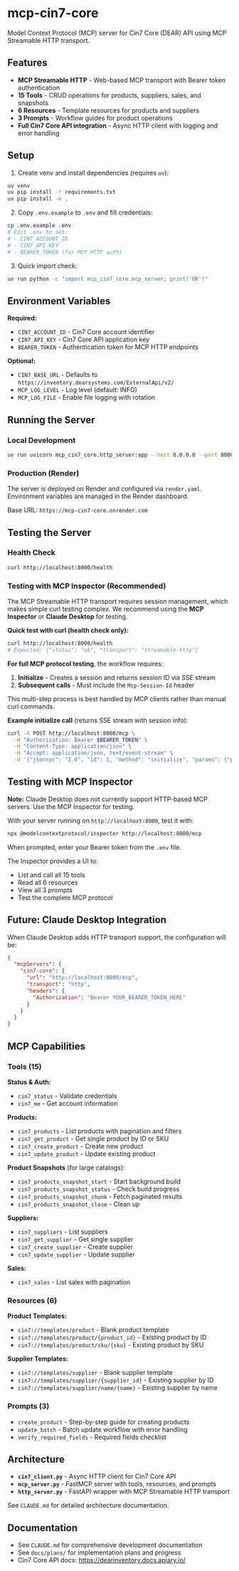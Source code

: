 # mcp-cin7-core

Model Context Protocol (MCP) server for Cin7 Core (DEAR) API using MCP Streamable HTTP transport.

## Features

- **MCP Streamable HTTP** - Web-based MCP transport with Bearer token authentication
- **15 Tools** - CRUD operations for products, suppliers, sales, and snapshots
- **6 Resources** - Template resources for products and suppliers
- **3 Prompts** - Workflow guides for product operations
- **Full Cin7 Core API integration** - Async HTTP client with logging and error handling

## Setup

1. Create venv and install dependencies (requires `uv`):

```bash
uv venv
uv pip install -r requirements.txt
uv pip install -e .
```

2. Copy `.env.example` to `.env` and fill credentials:

```bash
cp .env.example .env
# Edit .env to set:
# - CIN7_ACCOUNT_ID
# - CIN7_API_KEY  
# - BEARER_TOKEN (for MCP HTTP auth)
```

3. Quick import check:

```bash
uv run python -c "import mcp_cin7_core.mcp_server; print('OK')"
```

## Environment Variables

**Required:**
- `CIN7_ACCOUNT_ID` - Cin7 Core account identifier
- `CIN7_API_KEY` - Cin7 Core API application key
- `BEARER_TOKEN` - Authentication token for MCP HTTP endpoints

**Optional:**
- `CIN7_BASE_URL` - Defaults to `https://inventory.dearsystems.com/ExternalApi/v2/`
- `MCP_LOG_LEVEL` - Log level (default: INFO)
- `MCP_LOG_FILE` - Enable file logging with rotation

## Running the Server

### Local Development

```bash
uv run uvicorn mcp_cin7_core.http_server:app --host 0.0.0.0 --port 8000 --reload
```

### Production (Render)

The server is deployed on Render and configured via `render.yaml`. Environment variables are managed in the Render dashboard.

Base URL: `https://mcp-cin7-core.onrender.com`

## Testing the Server

### Health Check

```bash
curl http://localhost:8000/health
```

### Testing with MCP Inspector (Recommended)

The MCP Streamable HTTP transport requires session management, which makes simple curl testing complex. We recommend using the **MCP Inspector** or **Claude Desktop** for testing.

**Quick test with curl (health check only):**
```bash
curl http://localhost:8000/health
# Expected: {"status": "ok", "transport": "streamable-http"}
```

**For full MCP protocol testing**, the workflow requires:

1. **Initialize** - Creates a session and returns session ID via SSE stream
2. **Subsequent calls** - Must include the `Mcp-Session-Id` header

This multi-step process is best handled by MCP clients rather than manual curl commands.

**Example initialize call** (returns SSE stream with session info):
```bash
curl -X POST http://localhost:8000/mcp \
  -H "Authorization: Bearer $BEARER_TOKEN" \
  -H "Content-Type: application/json" \
  -H "Accept: application/json, text/event-stream" \
  -d '{"jsonrpc": "2.0", "id": 1, "method": "initialize", "params": {"protocolVersion": "2024-11-05", "capabilities": {}, "clientInfo": {"name": "test", "version": "1.0"}}}'
```

## Testing with MCP Inspector

**Note:** Claude Desktop does not currently support HTTP-based MCP servers. Use the MCP Inspector for testing.

With your server running on `http://localhost:8000`, test it with:

```bash
npx @modelcontextprotocol/inspector http://localhost:8000/mcp
```

When prompted, enter your Bearer token from the `.env` file.

The Inspector provides a UI to:
- List and call all 15 tools
- Read all 6 resources
- View all 3 prompts
- Test the complete MCP protocol

## Future: Claude Desktop Integration

When Claude Desktop adds HTTP transport support, the configuration will be:

```json
{
  "mcpServers": {
    "cin7-core": {
      "url": "http://localhost:8000/mcp",
      "transport": "http",
      "headers": {
        "Authorization": "Bearer YOUR_BEARER_TOKEN_HERE"
      }
    }
  }
}
```

## MCP Capabilities

### Tools (15)

**Status & Auth:**
- `cin7_status` - Validate credentials
- `cin7_me` - Get account information

**Products:**
- `cin7_products` - List products with pagination and filters
- `cin7_get_product` - Get single product by ID or SKU
- `cin7_create_product` - Create new product
- `cin7_update_product` - Update existing product

**Product Snapshots** (for large catalogs):
- `cin7_products_snapshot_start` - Start background build
- `cin7_products_snapshot_status` - Check build progress
- `cin7_products_snapshot_chunk` - Fetch paginated results
- `cin7_products_snapshot_close` - Clean up

**Suppliers:**
- `cin7_suppliers` - List suppliers
- `cin7_get_supplier` - Get single supplier
- `cin7_create_supplier` - Create supplier
- `cin7_update_supplier` - Update supplier

**Sales:**
- `cin7_sales` - List sales with pagination

### Resources (6)

**Product Templates:**
- `cin7://templates/product` - Blank product template
- `cin7://templates/product/{product_id}` - Existing product by ID
- `cin7://templates/product/sku/{sku}` - Existing product by SKU

**Supplier Templates:**
- `cin7://templates/supplier` - Blank supplier template
- `cin7://templates/supplier/{supplier_id}` - Existing supplier by ID
- `cin7://templates/supplier/name/{name}` - Existing supplier by name

### Prompts (3)

- `create_product` - Step-by-step guide for creating products
- `update_batch` - Batch update workflow with error handling
- `verify_required_fields` - Required fields checklist

## Architecture

- **`cin7_client.py`** - Async HTTP client for Cin7 Core API
- **`mcp_server.py`** - FastMCP server with tools, resources, and prompts
- **`http_server.py`** - FastAPI wrapper with MCP Streamable HTTP transport

See `CLAUDE.md` for detailed architecture documentation.

## Documentation

- See `CLAUDE.md` for comprehensive development documentation
- See `docs/plans/` for implementation plans and progress
- Cin7 Core API docs: https://dearinventory.docs.apiary.io/
